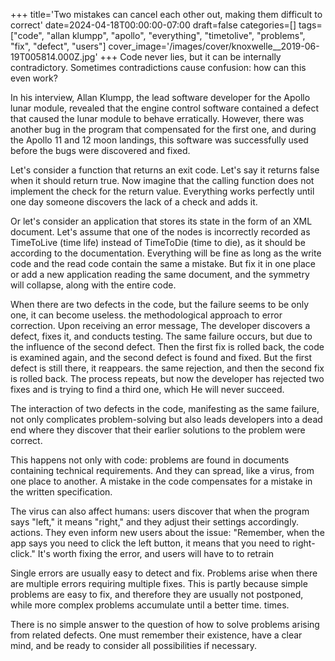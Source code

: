 +++
title='Two mistakes can cancel each other out, making them difficult to correct'
date=2024-04-18T00:00:00-07:00
draft=false
categories=[]
tags=["code", "allan klumpp", "apollo", "everything", "timetolive", "problems", "fix", "defect", "users"]
cover_image='/images/cover/knoxwelle__2019-06-19T005814.000Z.jpg'
+++
Code never lies, but it can be internally contradictory. Sometimes contradictions cause confusion: how can this even work?

In his interview, Allan Klumpp, the lead software developer for the Apollo lunar module, revealed that the engine control software contained a defect that caused the lunar module to behave erratically. However, there was another bug in the program that compensated for the first one, and during the Apollo 11 and 12 moon landings, this software was successfully used before the bugs were discovered and fixed.

Let's consider a function that returns an exit code. Let's say it returns false when it should return true. Now imagine that the calling function does not implement the check for the return value. Everything works perfectly until one day someone discovers the lack of a check and adds it.

Or let's consider an application that stores its state in the form of an XML document.
Let's assume that one of the nodes is incorrectly recorded as TimeToLive (time
life) instead of TimeToDie (time to die), as it should be according to the documentation. Everything will be fine as long as the write code and the read code contain the same
a mistake. But fix it in one place or add a new application reading the same document, and the symmetry will collapse, along with the entire code.

When there are two defects in the code, but the failure seems to be only one, it can become useless.
the methodological approach to error correction. Upon receiving an error message,
The developer discovers a defect, fixes it, and conducts testing. The same failure occurs, but due to the influence of the second defect. Then the first fix is rolled back, the code is examined again, and the second defect is found and fixed. But the first defect is still there, it reappears.
the same rejection, and then the second fix is rolled back. The process repeats, but now the developer has rejected two fixes and is trying to find a third one, which
He will never succeed.

The interaction of two defects in the code, manifesting as the same failure, not only complicates problem-solving but also leads developers into a dead end where they discover that their earlier solutions to the problem were correct.

This happens not only with code: problems are found in documents containing technical requirements. And they can spread, like a virus, from one place to another. A mistake in the code compensates for a mistake in the written specification.

The virus can also affect humans: users discover that when the program says "left," it means "right," and they adjust their settings accordingly.
actions. They even inform new users about the issue: "Remember, when the app says you need to click the left button, it means that
you need to right-click." It's worth fixing the error, and users will have to
to retrain

Single errors are usually easy to detect and fix. Problems arise when there are multiple errors requiring multiple fixes. This is partly because simple problems are easy to fix, and therefore they are usually not postponed, while more complex problems accumulate until a better time.
times.

There is no simple answer to the question of how to solve problems arising from related defects. One must remember their existence, have a clear mind, and be ready to consider all possibilities if necessary.